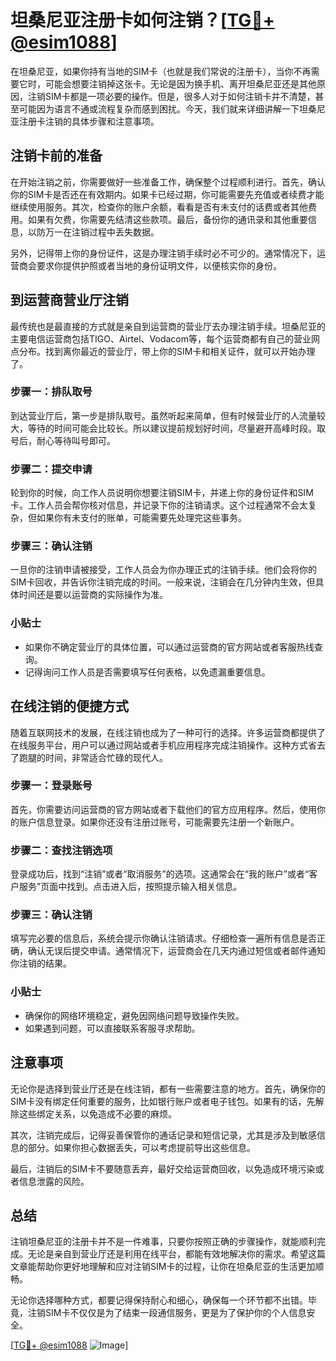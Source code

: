 # 坦桑尼亚注册卡如何注销？[[TG💪+ @esim1088](https://t.me/s/esim1088)]

在坦桑尼亚，如果你持有当地的SIM卡（也就是我们常说的注册卡），当你不再需要它时，可能会想要注销掉这张卡。无论是因为换手机、离开坦桑尼亚还是其他原因，注销SIM卡都是一项必要的操作。但是，很多人对于如何注销卡并不清楚，甚至可能因为语言不通或流程复杂而感到困扰。今天，我们就来详细讲解一下坦桑尼亚注册卡注销的具体步骤和注意事项。

## 注销卡前的准备

在开始注销之前，你需要做好一些准备工作，确保整个过程顺利进行。首先，确认你的SIM卡是否还在有效期内。如果卡已经过期，你可能需要先充值或者续费才能继续使用服务。其次，检查你的账户余额，看看是否有未支付的话费或者其他费用。如果有欠费，你需要先结清这些款项。最后，备份你的通讯录和其他重要信息，以防万一在注销过程中丢失数据。

另外，记得带上你的身份证件，这是办理注销手续时必不可少的。通常情况下，运营商会要求你提供护照或者当地的身份证明文件，以便核实你的身份。

## 到运营商营业厅注销

最传统也是最直接的方式就是亲自到运营商的营业厅去办理注销手续。坦桑尼亚的主要电信运营商包括TIGO、Airtel、Vodacom等，每个运营商都有自己的营业网点分布。找到离你最近的营业厅，带上你的SIM卡和相关证件，就可以开始办理了。

### 步骤一：排队取号

到达营业厅后，第一步是排队取号。虽然听起来简单，但有时候营业厅的人流量较大，等待的时间可能会比较长。所以建议提前规划好时间，尽量避开高峰时段。取号后，耐心等待叫号即可。

### 步骤二：提交申请

轮到你的时候，向工作人员说明你想要注销SIM卡，并递上你的身份证件和SIM卡。工作人员会帮你核对信息，并记录下你的注销请求。这个过程通常不会太复杂，但如果你有未支付的账单，可能需要先处理完这些事务。

### 步骤三：确认注销

一旦你的注销申请被接受，工作人员会为你办理正式的注销手续。他们会将你的SIM卡回收，并告诉你注销完成的时间。一般来说，注销会在几分钟内生效，但具体时间还是要以运营商的实际操作为准。

### 小贴士

- 如果你不确定营业厅的具体位置，可以通过运营商的官方网站或者客服热线查询。
- 记得询问工作人员是否需要填写任何表格，以免遗漏重要信息。

## 在线注销的便捷方式

随着互联网技术的发展，在线注销也成为了一种可行的选择。许多运营商都提供了在线服务平台，用户可以通过网站或者手机应用程序完成注销操作。这种方式省去了跑腿的时间，非常适合忙碌的现代人。

### 步骤一：登录账号

首先，你需要访问运营商的官方网站或者下载他们的官方应用程序。然后，使用你的账户信息登录。如果你还没有注册过账号，可能需要先注册一个新账户。

### 步骤二：查找注销选项

登录成功后，找到“注销”或者“取消服务”的选项。这通常会在“我的账户”或者“客户服务”页面中找到。点击进入后，按照提示输入相关信息。

### 步骤三：确认注销

填写完必要的信息后，系统会提示你确认注销请求。仔细检查一遍所有信息是否正确，确认无误后提交申请。通常情况下，运营商会在几天内通过短信或者邮件通知你注销的结果。

### 小贴士

- 确保你的网络环境稳定，避免因网络问题导致操作失败。
- 如果遇到问题，可以直接联系客服寻求帮助。

## 注意事项

无论你是选择到营业厅还是在线注销，都有一些需要注意的地方。首先，确保你的SIM卡没有绑定任何重要的服务，比如银行账户或者电子钱包。如果有的话，先解除这些绑定关系，以免造成不必要的麻烦。

其次，注销完成后，记得妥善保管你的通话记录和短信记录，尤其是涉及到敏感信息的部分。如果你担心数据丢失，可以考虑提前导出这些信息。

最后，注销后的SIM卡不要随意丢弃，最好交给运营商回收，以免造成环境污染或者信息泄露的风险。

## 总结

注销坦桑尼亚的注册卡并不是一件难事，只要你按照正确的步骤操作，就能顺利完成。无论是亲自到营业厅还是利用在线平台，都能有效地解决你的需求。希望这篇文章能帮助你更好地理解和应对注销SIM卡的过程，让你在坦桑尼亚的生活更加顺畅。

无论你选择哪种方式，都要记得保持耐心和细心，确保每一个环节都不出错。毕竟，注销SIM卡不仅仅是为了结束一段通信服务，更是为了保护你的个人信息安全。

[[TG💪+ @esim1088](https://t.me/s/esim1088) ![Image](https://i.postimg.cc/4NQfJmqS/Snipaste-2025-05-13-00-14-12.png)]